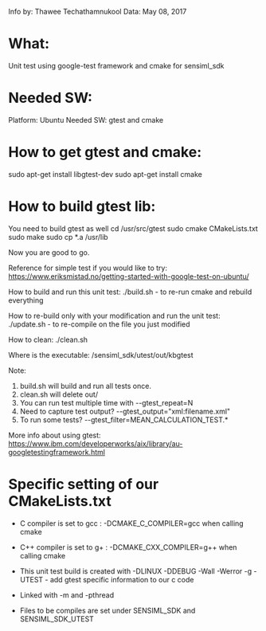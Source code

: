 Info by: Thawee Techathamnukool
Data: May 08, 2017

What:
====
Unit test using google-test framework and cmake for sensiml_sdk

Needed SW:
=========
Platform: Ubuntu
Needed SW: gtest and cmake


How to get gtest and cmake:
==========================
sudo apt-get install libgtest-dev
sudo apt-get install cmake


How to build gtest lib:
======================
You need to build gtest as well
cd /usr/src/gtest
sudo cmake CMakeLists.txt
sudo make
sudo cp *.a /usr/lib


Now you are good to go.

Reference for simple test if you would like to try: https://www.eriksmistad.no/getting-started-with-google-test-on-ubuntu/


How to build and run this unit test:
./build.sh - to re-run cmake and rebuild everything

How to re-build only with your modification and run the unit test:
./update.sh - to re-compile on the file you just modified

How to clean:
./clean.sh


Where is the executable:
/sensiml_sdk/utest/out/kbgtest

Note: 
1. build.sh will build and run all tests once.
2. clean.sh will delete out/
3. You can run test multiple time with --gtest_repeat=N
4. Need to capture test output? --gtest_output="xml:filename.xml"
5. To run some tests? --gtest_filter=MEAN_CALCULATION_TEST.*

More info about using gtest: https://www.ibm.com/developerworks/aix/library/au-googletestingframework.html


Specific setting of our CMakeLists.txt
======================================
- C compiler is set to gcc : -DCMAKE_C_COMPILER=gcc when calling cmake
- C++ compiler is set to g+ : -DCMAKE_CXX_COMPILER=g++ when calling cmake
- This unit test build is created with
  -DLINUX
  -DDEBUG
  -Wall
  -Werror
  -g
  -UTEST - add gtest specific information to our c code
- Linked with -m and -pthread

- Files to be compiles are set under SENSIML_SDK and SENSIML_SDK_UTEST
